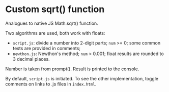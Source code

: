 # Custom sqrt() function

Analogues to native JS Math.sqrt() function.

Two algorithms are used, both work with floats:

- `script.js`: divide a number into 2-digit parts; `num`  >= 0; some common tests are provided in comments;
- `newthon.js`: Newthon's method; `num` > 0.001; float results are rounded to 3 decimal places.

Number is taken from prompt(). Result is printed to the console.

By default, `script.js` is initiated. To see the other implementation, toggle
comments on links to .js files in `index.html`.
